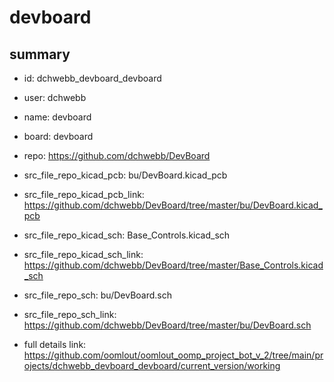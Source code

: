 # devboard
 
## summary 
* id: dchwebb_devboard_devboard
* user: dchwebb
* name: devboard
* board: devboard
* repo: https://github.com/dchwebb/DevBoard
* src_file_repo_kicad_pcb: bu/DevBoard.kicad_pcb
* src_file_repo_kicad_pcb_link: https://github.com/dchwebb/DevBoard/tree/master/bu/DevBoard.kicad_pcb
* src_file_repo_kicad_sch: Base_Controls.kicad_sch
* src_file_repo_kicad_sch_link: https://github.com/dchwebb/DevBoard/tree/master/Base_Controls.kicad_sch

* src_file_repo_sch: bu/DevBoard.sch
* src_file_repo_sch_link: https://github.com/dchwebb/DevBoard/tree/master/bu/DevBoard.sch
* full details link: https://github.com/oomlout/oomlout_oomp_project_bot_v_2/tree/main/projects/dchwebb_devboard_devboard/current_version/working  







